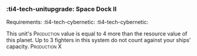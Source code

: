 ### :ti4-tech-unitupgrade: **Space Dock II**

Requirements: :ti4-tech-cybernetic: :ti4-tech-cybernetic:

This unit's <span style="font-variant:small-caps;">Production</span> value is equal to 4 more than the resource value of this planet.
Up to 3 fighters in this system do not count against your ships' capacity.
<span style="font-variant:small-caps;">Production</span> X
